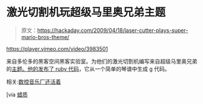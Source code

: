 # 激光切割机玩超级马里奥兄弟主题

> 原文：<https://hackaday.com/2009/04/18/laser-cutter-plays-super-mario-bros-theme/>

<https://player.vimeo.com/video/3983501>

</div> <p>来自多伦多的黑客空间黑客实验室。为他们的激光切割机编写来自超级马里奥兄弟的<a href="http://hacklab.to/archives/another-musical-variation/" target="_blank">主题。他的</a><a href="http://github.com/jedediah/lasermuzak/tree/master" target="_blank">发布了 ruby 代码</a>，它从一个简单的琴谱中生成 g 代码。</p> <p>相关:<a href="http://hackaday.com/2009/04/03/cnc-music-factory-still-alive/">数控音乐厂还活着</a></p> <p>[via <a href="http://waxy.org/links/" target="_blank">蜡质</a></p> </body> </html>